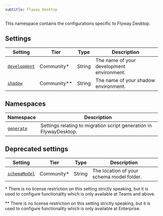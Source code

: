 ```yaml
---
subtitle: Flyway Desktop
---
```


This namespace contains the configurations specific to Flyway Desktop.

## Settings

| Setting                                                                                      | Tier        | Type   | Description                               |
|----------------------------------------------------------------------------------------------|-------------|--------|-------------------------------------------|
| [`development`](<Configuration/Flyway Desktop Namespace/Flyway Desktop Development Setting>) | Community*  | String | The name of your development environment. |
| [`shadow`](<Configuration/Flyway Desktop Namespace/Flyway Desktop Shadow Setting>)           | Community** | String | The name of your shadow environment.      |

## Namespaces

| Namespace                                                                                | Description                                                        |
|------------------------------------------------------------------------------------------|--------------------------------------------------------------------|
| [`generate`](<Configuration/Flyway Desktop Namespace/Flyway Desktop Generate Namespace>) | Settings relating to migration script generation in FlywayDesktop. |

## Deprecated settings

| Setting                                                                                       | Tier       | Type   | Description                               |
|-----------------------------------------------------------------------------------------------|------------|--------|-------------------------------------------|
| [`schemaModel`](<Configuration/Flyway Desktop Namespace/Flyway Desktop Schema Model Setting>) | Community* | String | The location of your schema model folder. |

\* There is no license restriction on this setting strictly speaking, but it is used to configure functionality which is only
available at Teams and above.

\** There is no license restriction on this setting strictly speaking, but it is used to configure functionality which is only
available at Enterprise.